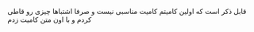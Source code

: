 قابل ذکر است که اولین کامیتم کامیت مناسبی نیست و صرفا اشتباها چیزی رو قاطی کردم و با اون متن کامیت زدم
